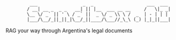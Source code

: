              ___                 _  _                    ___  ___ 
            / __| __ _  _ _   __| || |__  ___ __ __     /   \|_ _|
            \__ \/ _` || ' \ / _` ||  _ \/ _ \\ \ /  _  | - | | | 
            |___/\__/_||_||_|\__/_||____/\___//_\_\ (_) |_|_||___|          


RAG your way through Argentina's legal documents
